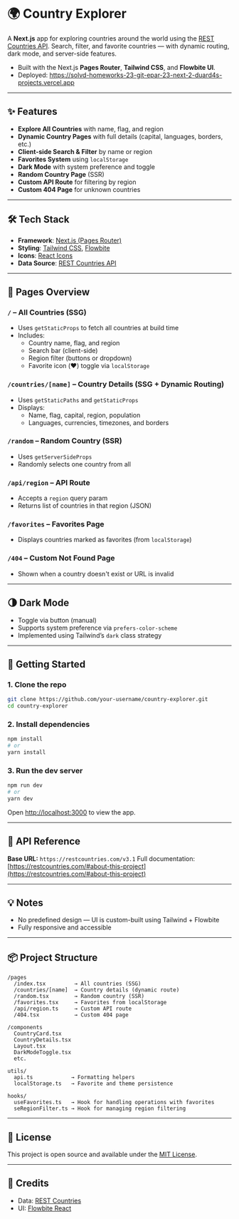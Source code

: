 # 🌍 Country Explorer

A **Next.js** app for exploring countries around the world using the [REST Countries API](https://restcountries.com/). Search, filter, and favorite countries — with dynamic routing, dark mode, and server-side features.

- Built with the Next.js **Pages Router**, **Tailwind CSS**, and **Flowbite UI**.
- Deployed: https://solvd-homeworks-23-git-epar-23-next-2-duard4s-projects.vercel.app

---

## ✨ Features

- **Explore All Countries** with name, flag, and region
- **Dynamic Country Pages** with full details (capital, languages, borders, etc.)
- **Client-side Search & Filter** by name or region
- **Favorites System** using `localStorage`
- **Dark Mode** with system preference and toggle
- **Random Country Page** (SSR)
- **Custom API Route** for filtering by region
- **Custom 404 Page** for unknown countries

---

## 🛠 Tech Stack

- **Framework**: [Next.js (Pages Router)](https://nextjs.org/docs/pages)
- **Styling**: [Tailwind CSS](https://tailwindcss.com/), [Flowbite](https://flowbite.com/)
- **Icons**: [React Icons](https://react-icons.github.io/react-icons/)
- **Data Source**: [REST Countries API](https://restcountries.com/)

---

## 📁 Pages Overview

### `/` – All Countries (SSG)

- Uses `getStaticProps` to fetch all countries at build time
- Includes:
  - Country name, flag, and region
  - Search bar (client-side)
  - Region filter (buttons or dropdown)
  - Favorite icon (❤️) toggle via `localStorage`

### `/countries/[name]` – Country Details (SSG + Dynamic Routing)

- Uses `getStaticPaths` and `getStaticProps`
- Displays:
  - Name, flag, capital, region, population
  - Languages, currencies, timezones, and borders

### `/random` – Random Country (SSR)

- Uses `getServerSideProps`
- Randomly selects one country from all

### `/api/region` – API Route

- Accepts a `region` query param
- Returns list of countries in that region (JSON)

### `/favorites` – Favorites Page

- Displays countries marked as favorites (from `localStorage`)

### `/404` – Custom Not Found Page

- Shown when a country doesn't exist or URL is invalid

---

## 🌗 Dark Mode

- Toggle via button (manual)
- Supports system preference via `prefers-color-scheme`
- Implemented using Tailwind’s `dark` class strategy

---

## 🚀 Getting Started

### 1. Clone the repo

```bash
git clone https://github.com/your-username/country-explorer.git
cd country-explorer
```

### 2. Install dependencies

```bash
npm install
# or
yarn install
```

### 3. Run the dev server

```bash
npm run dev
# or
yarn dev
```

Open [http://localhost:3000](http://localhost:3000) to view the app.

---

## 📄 API Reference

**Base URL:** `https://restcountries.com/v3.1`
Full documentation: [https://restcountries.com/#about-this-project](https://restcountries.com/#about-this-project)

---

## 💡 Notes

- No predefined design — UI is custom-built using Tailwind + Flowbite
- Fully responsive and accessible

---

## 📦 Project Structure

```
/pages
  /index.tsx         → All countries (SSG)
  /countries/[name]  → Country details (dynamic route)
  /random.tsx        → Random country (SSR)
  /favorites.tsx     → Favorites from localStorage
  /api/region.ts     → Custom API route
  /404.tsx           → Custom 404 page

/components
  CountryCard.tsx
  CountryDetails.tsx
  Layout.tsx
  DarkModeToggle.tsx
  etc.

utils/
  api.ts            → Formatting helpers
  localStorage.ts   → Favorite and theme persistence

hooks/
  useFavorites.ts   → Hook for handling operations with favorites
  seRegionFilter.ts → Hook for managing region filtering
```

---

## 📜 License

This project is open source and available under the [MIT License](LICENSE).

---

## 🙌 Credits

- Data: [REST Countries](https://restcountries.com/)
- UI: [Flowbite React](https://flowbite-react.com/)
